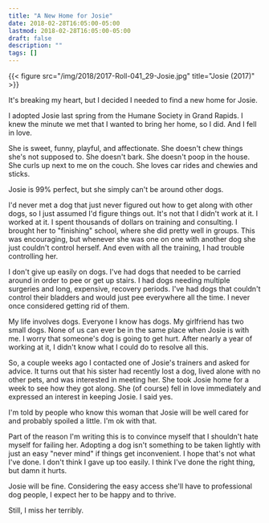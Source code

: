 ```yaml
---
title: "A New Home for Josie"
date: 2018-02-28T16:05:00-05:00
lastmod: 2018-02-28T16:05:00-05:00
draft: false
description: ""
tags: []
---
```


{{< figure src="/img/2018/2017-Roll-041_29-Josie.jpg"  title="Josie (2017)" >}}

It's breaking my heart, but I decided I needed to find a new home for Josie.

I adopted Josie last spring from the Humane Society in Grand Rapids. I knew the
minute we met that I wanted to bring her home, so I did. And I fell in love.

She is sweet, funny, playful, and affectionate. She doesn't chew things she's
not supposed to. She doesn't bark. She doesn't poop in the house. She curls up
next to me on the couch. She loves car rides and chewies and sticks.

Josie is 99% perfect, but she simply can't be around other dogs.

I'd never met a dog that just never figured out how to get along with other
dogs, so I just assumed I'd figure things out. It's not that I didn't work at
it. I worked at it. I spent thousands of dollars on training and consulting. I
brought her to "finishing" school, where she did pretty well in groups. This was
encouraging, but whenever she was one on one with another dog she just couldn't
control herself. And even with all the training, I had trouble controlling her.

I don't give up easily on dogs. I've had dogs that needed to be carried around
in order to pee or get up stairs. I had dogs needing multiple surgeries and
long, expensive, recovery periods. I've had dogs that couldn't control their
bladders and would just pee everywhere all the time. I never once considered
getting rid of them.

My life involves dogs. Everyone I know has dogs. My girlfriend has two small
dogs. None of us can ever be in the same place when Josie is with me. I worry
that someone's dog is going to get hurt. After nearly a year of working at it, I
didn't know what I could do to resolve all this.

So, a couple weeks ago I contacted one of Josie's trainers and asked for advice.
It turns out that his sister had recently lost a dog, lived alone with no other
pets, and was interested in meeting her. She took Josie home for a week to see
how they got along. She (of course) fell in love immediately and expressed an
interest in keeping Josie. I said yes.

I'm told by people who know this woman that Josie will be well cared for and
probably spoiled a little. I'm ok with that.

Part of the reason I'm writing this is to convince myself that I shouldn't hate
myself for failing her. Adopting a dog isn't something to be taken lightly with
just an easy "never mind" if things get inconvenient. I hope that's not what
I've done. I don't think I gave up too easily. I think I've done the right
thing, but damn it hurts.

Josie will be fine. Considering the easy access she'll have to professional dog
people, I expect her to be happy and to thrive.

Still, I miss her terribly.


